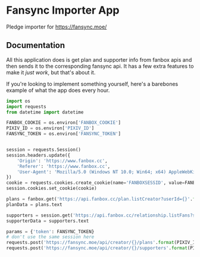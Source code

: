 # Fansync Importer App
Pledge importer for https://fansync.moe/

## Documentation
All this application does is get plan and supporter info from fanbox apis and then sends it to the corresponding fansync api.
It has a few extra features to make it *just work*, but that's about it.

If you're looking to implement something yourself, here's a barebones example of what the app does every hour.
```python
import os
import requests
from datetime import datetime

FANBOX_COOKIE = os.environ['FANBOX_COOKIE']
PIXIV_ID = os.environ['PIXIV_ID']
FANSYNC_TOKEN = os.environ['FANSYNC_TOKEN']


session = requests.Session()
session.headers.update({
    'Origin': 'https://www.fanbox.cc',
    'Referer': 'https://www.fanbox.cc',
    'User-Agent': 'Mozilla/5.0 (Windows NT 10.0; Win64; x64) AppleWebKit/537.36 (KHTML, like Gecko) Chrome/95.0.4638.69 Safari/537.36',
})
cookie = requests.cookies.create_cookie(name='FANBOXSESSID', value=FANBOX_COOKIE)
session.cookies.set_cookie(cookie)

plans = fanbox.get('https://api.fanbox.cc/plan.listCreator?userId={}'.format(PIXIV_ID))
planData = plans.text

supporters = session.get('https://api.fanbox.cc/relationship.listFans?status=supporter')
supporterData = supporters.text

params = {'token': FANSYNC_TOKEN}
# don't use the same session here
requests.post('https://fansync.moe/api/creator/{}/plans'.format(PIXIV_ID), params=params, data=planData)
requests.post('https://fansync.moe/api/creator/{}/supporters'.format(PIXIV_ID), params=params, data=supporterData)
```
